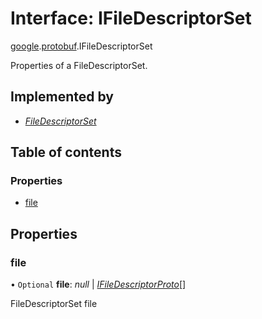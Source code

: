 # Interface: IFileDescriptorSet

[google](../modules/proto.google.md).[protobuf](../modules/proto.google.protobuf.md).IFileDescriptorSet

Properties of a FileDescriptorSet.

## Implemented by

* [*FileDescriptorSet*](../classes/proto.google.protobuf.filedescriptorset.md)

## Table of contents

### Properties

- [file](proto.google.protobuf.ifiledescriptorset.md#file)

## Properties

### file

• `Optional` **file**: *null* \| [*IFileDescriptorProto*](proto.google.protobuf.ifiledescriptorproto.md)[]

FileDescriptorSet file
